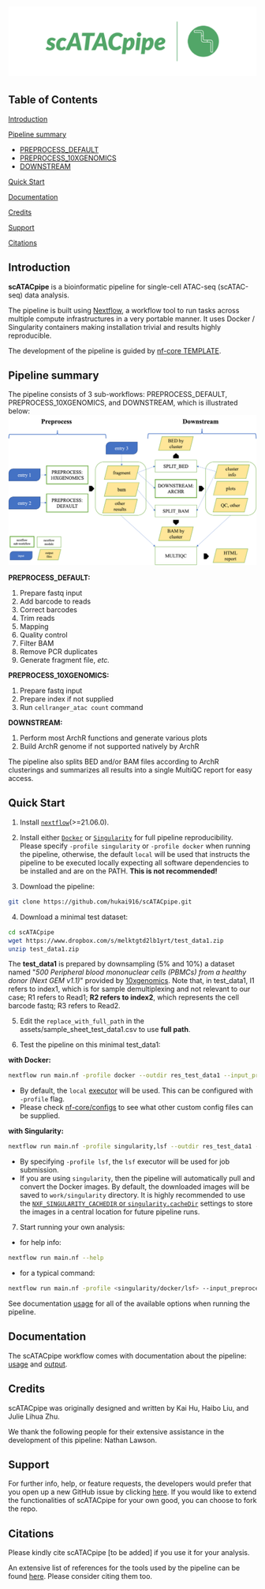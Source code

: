 # ![scATACpipe](docs/images/scATACpipe.png)

## Table of Contents
[Introduction](https://github.com/hukai916/scATACpipe/#introduction)

[Pipeline summary](https://github.com/hukai916/scATACpipe/#pipeline-summary)
- [PREPROCESS_DEFAULT](https://github.com/hukai916/scATACpipe/#preprocess_default)
- [PREPROCESS_10XGENOMICS](https://github.com/hukai916/scATACpipe/#preprocess_10xgenomics)
- [DOWNSTREAM](https://github.com/hukai916/scATACseqflow/#downstream)

[Quick Start](https://github.com/hukai916/scATACpipe/#quick-start)

[Documentation](https://github.com/hukai916/scATACpipe/#documentation)

[Credits](https://github.com/hukai916/scATACpipe/#credits)

[Support](https://github.com/hukai916/scATACpipe/#support)

[Citations](https://github.com/hukai916/scATACpipe/#citations)

## Introduction

**scATACpipe** is a bioinformatic pipeline for single-cell ATAC-seq (scATAC-seq) data analysis.

The pipeline is built using [Nextflow](https://www.nextflow.io), a workflow tool to run tasks across multiple compute infrastructures in a very portable manner. It uses Docker / Singularity containers making installation trivial and results highly reproducible.

The development of the pipeline is guided by  [nf-core TEMPLATE](https://github.com/nf-core/tools/tree/master/nf_core/pipeline-template).

## Pipeline summary

The pipeline consists of 3 sub-workflows: PREPROCESS_DEFAULT, PREPROCESS_10XGENOMICS, and DOWNSTREAM, which is illustrated below:
![scATACpipe](docs/images/workflow.png)

**PREPROCESS_DEFAULT:**
1. Prepare fastq input
2. Add barcode to reads
3. Correct barcodes
4. Trim reads
4. Mapping
5. Quality control
6. Filter BAM
7. Remove PCR duplicates
8. Generate fragment file, *etc.*

**PREPROCESS_10XGENOMICS:**
1. Prepare fastq input
2. Prepare index if not supplied
3. Run `cellranger_atac count` command

**DOWNSTREAM:**
1. Perform most ArchR functions and generate various plots
2. Build ArchR genome if not supported natively by ArchR

The pipeline also splits BED and/or BAM files according to ArchR clusterings and summarizes all results into a single MultiQC report for easy access.

## Quick Start

1. Install [`nextflow`](https://nf-co.re/usage/installation)(>=21.06.0).

2. Install either [`Docker`](https://docs.docker.com/engine/installation/) or [`Singularity`](https://www.sylabs.io/guides/3.0/user-guide/) for full pipeline reproducibility. Please specify `-profile singularity` or `-profile docker` when running the pipeline, otherwise, the default `local` will be used that instructs the pipeline to be executed locally expecting all software dependencies to be installed and are on the PATH. **This is not recommended!**

3. Download the pipeline:
```bash
git clone https://github.com/hukai916/scATACpipe.git
```

4. Download a minimal test dataset:
```bash
cd scATACpipe
wget https://www.dropbox.com/s/melktgtd2lb1yrt/test_data1.zip
unzip test_data1.zip
```

The **test_data1** is prepared by downsampling (5% and 10%) a dataset named "*500 Peripheral blood mononuclear cells (PBMCs) from a healthy donor (Next GEM v1.1)*" provided by [10xgenomics](https://www.10xgenomics.com/resources/datasets?query=&page=1&configure%5Bfacets%5D%5B0%5D=chemistryVersionAndThroughput&configure%5Bfacets%5D%5B1%5D=pipeline.version&configure%5BhitsPerPage%5D=500&menu%5Bproducts.name%5D=Single%20Cell%20ATAC). Note that, in test_data1, I1 refers to index1, which is for sample demultiplexing and not relevant to our case; R1 refers to Read1; **R2 refers to index2**, which represents the cell barcode fastq; R3 refers to Read2.

5. Edit the `replace_with_full_path` in the assets/sample_sheet_test_data1.csv to use **full path**.

6. Test the pipeline on this minimal test_data1:

**with Docker:**
```bash
nextflow run main.nf -profile docker --outdir res_test_data1 --input_preprocess assets/sample_sheet_test_data1.csv --preprocess default --ref_fasta_ucsc hg19 --mapper bwa --barcode_whitelist assets/barcode/737K-cratac-v1.txt.gz
```
* By default, the `local` [executor](https://www.nextflow.io/docs/latest/executor.html) will be used. This can be configured with `-profile` flag.
* Please check [nf-core/configs](https://github.com/nf-core/configs#documentation) to see what other custom config files can be supplied.

**with Singularity:**
```bash
nextflow run main.nf -profile singularity,lsf --outdir res_test_data1 --input_preprocess assets/sample_sheet_test_data1.csv --preprocess default --ref_fasta_ucsc hg19 --mapper bwa --barcode_whitelist assets/barcode/737K-cratac-v1.txt.gz
```
* By specifying `-profile lsf`, the `lsf` executor will be used for job submission.
* If you are using `singularity`, then the pipeline will automatically pull and convert the Docker images. By default, the downloaded images will be saved to `work/singularity` directory. It is highly recommended to use the [`NXF_SINGULARITY_CACHEDIR` or `singularity.cacheDir`](https://www.nextflow.io/docs/latest/singularity.html?#singularity-docker-hub) settings to store the images in a central location for future pipeline runs.

7. Start running your own analysis:
* for help info:

```bash
nextflow run main.nf --help
```
* for a typical command:

```bash
nextflow run main.nf -profile <singularity/docker/lsf> --input_preprocess <path_to_samplesheet> --preprocess <default/10xgenomics> --outdir <path_to_result_dir> --ref_fasta_ucsc <UCSC_genome_name> --mapper <bwa/minimap2> --barcode_whitelist <path_to_barcode>
```

See documentation [usage](https://github.com/hukai916/scATACpipe/docs/usage.md) for all of the available options when running the pipeline.

## Documentation

The scATACpipe workflow comes with documentation about the pipeline: [usage](https://github.com/hukai916/scATACpipe/docs/usage.md) and [output](https://github.com/hukai916/scATACpipe/docs/output.md).

## Credits

scATACpipe was originally designed and written by Kai Hu, Haibo Liu, and Julie Lihua Zhu.

We thank the following people for their extensive assistance in the development
of this pipeline: Nathan Lawson.

## Support

For further info, help, or feature requests, the developers would prefer that you open up a new GitHub issue by clicking [here](https://github.com/hukai916/scATACpipe/issues/new/choose).
If you would like to extend the functionalities of scATACpipe for your own good, you can choose to fork the repo.

## Citations
<!-- TODO If you use scATACpipe for your analysis, please cite it using the following doi: [](https://) -->
Please kindly cite scATACpipe [to be added] if you use it for your analysis.

An extensive list of references for the tools used by the pipeline can be found [here](https://github.com/hukai916/scATACpipe/docs/module_software.xlsx). Please consider citing them too.
